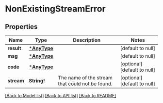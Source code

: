 # NonExistingStreamError

## Properties
Name | Type | Description | Notes
------------ | ------------- | ------------- | -------------
**result** | [***AnyType**](.md) |  | [default to null]
**msg** | [***AnyType**](.md) |  | [default to null]
**code** | [***AnyType**](.md) |  | [optional] [default to null]
**stream** | **String!** | The name of the stream that could not be found.  | [optional] [default to null]

[[Back to Model list]](../README.md#documentation-for-models) [[Back to API list]](../README.md#documentation-for-api-endpoints) [[Back to README]](../README.md)


